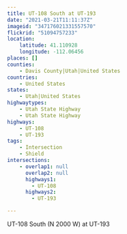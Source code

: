 ```yaml
---
title: UT-108 South at UT-193
date: "2021-03-21T11:11:37Z"
imageid: "347176021331557570"
flickrid: "51094757233"
location:
    latitude: 41.110928
    longitude: -112.06456
places: []
counties:
    - Davis County|Utah|United States
countries:
    - United States
states:
    - Utah|United States
highwaytypes:
    - Utah State Highway
    - Utah State Highway
highways:
    - UT-108
    - UT-193
tags:
    - Intersection
    - Shield
intersections:
    - overlap1: null
      overlap2: null
      highways1:
        - UT-108
      highways2:
        - UT-193

---
```

UT-108 South (N 2000 W) at UT-193